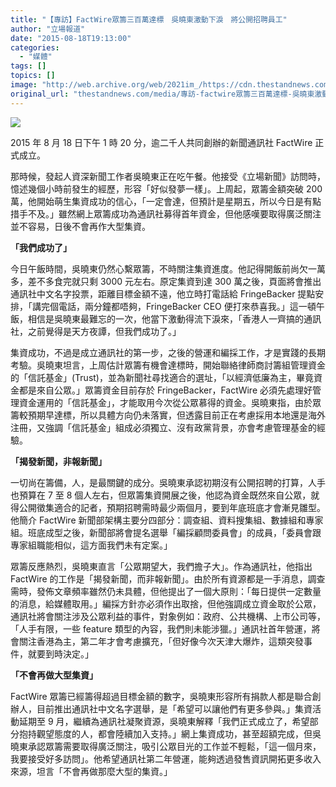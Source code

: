 ```yaml
---
title: "【專訪】FactWire眾籌三百萬達標　吳曉東激動下淚　將公開招聘員工"
author: "立場報道"
date: "2015-08-18T19:13:00"
categories:
  - "媒體"
tags: []
topics: []
image: "http://web.archive.org/web/2021im_/https://cdn.thestandnews.com/media/photos/cache/factwire-22_3kqKA_1200x0.png"
original_url: "thestandnews.com/media/專訪-factwire眾籌三百萬達標-吳曉東激動下淚-將公開招聘員工"
---
```

![](http://web.archive.org/web/2021im_/https://cdn.thestandnews.com/media/photos/cache/factwire-22_3kqKA_1200x0.png)

2015 年 8 月 18 日下午 1 時 20 分，逾二千人共同創辦的新聞通訊社 FactWire 正式成立。

那時候，發起人資深新聞工作者吳曉東正在吃午餐。他接受《立場新聞》訪問時，憶述幾個小時前發生的經歷，形容「好似發夢一樣」。上周起，眾籌金額突破 200  萬，他開始萌生集資成功的信心，「一定會達，但預計是星期五，所以今日是有點措手不及。」雖然網上眾籌成功為通訊社募得首年資金，但他感嘆要取得廣泛關注並不容易，日後不會再作大型集資。

**「我們成功了」**

今日午飯時間，吳曉東仍然心繫眾籌，不時關注集資進度。他記得開飯前尚欠一萬多，差不多食完就只剩 3000 元左右。原定集資到達 300 萬之後，頁面將會推出通訊社中文名字投票，距離目標金額不遠，他立時打電話給 FringeBacker 提點安排，「講完個電話，兩分鐘都唔夠，FringeBacker CEO 便打來恭喜我。」這一頓午飯，相信是吳曉東最難忘的一次，他當下激動得流下淚來，「香港人一齊搞的通訊社，之前覺得是天方夜譚，但我們成功了。」

集資成功，不過是成立通訊社的第一步，之後的營運和編採工作，才是實踐的長期考驗。吳曉東坦言，上周估計眾籌有機會達標時，開始聯絡律師商討籌組管理資金的「信託基金」(Trust)，並為新聞社尋找適合的選址，「以經濟低廉為主，畢竟資金都是來自公眾。」眾籌資金目前存於 FringeBacker，FactWire 必須先處理好管理資金運用的「信託基金」，才能取用今次從公眾慕得的資金。吳曉東指，由於眾籌較預期早達標，所以具體方向仍未落實，但透露目前正在考慮採用本地還是海外注冊，又強調「信託基金」組成必須獨立、沒有政黨背景，亦會考慮管理基金的經驗。

**「揭發新聞，非報新聞」**

一切尚在籌備，人，是最關鍵的成分。吳曉東承認初期沒有公開招聘的打算，人手也預算在 7 至 8 個人左右，但眾籌集資開展之後，他認為資金既然來自公眾，就得公開徵集適合的記者，預期招聘需時最少兩個月，要到年底班底才會漸見雛型。他簡介 FactWire 新聞部架構主要分四部分：調查組、資料搜集組、數據組和專家組。班底成型之後，新聞部將會提名選舉「編採顧問委員會」的成員，「委員會跟專家組職能相似，這方面我們未有定案。」

眾籌反應熱烈，吳曉東直言「公眾期望大，我們擔子大」。作為通訊社，他指出 FactWire 的工作是「揭發新聞，而非報新聞」。由於所有資源都是一手消息，調查需時，發佈文章頻率雖然仍未具體，但他提出了一個大原則：「每日提供一定數量的消息，給媒體取用。」編採方針亦必須作出取捨，但他強調成立資金取於公眾，通訊社將會關注涉及公眾利益的事件，對象例如：政府、公共機構、上市公司等，「人手有限，一些 feature 類型的內容，我們則未能涉獵。」通訊社首年營運，將會關注香港為主，第二年才會考慮擴充，「但好像今次天津大爆炸，這類突發事件，就要到時決定。」

**「不會再做大型集資」**

FactWire 眾籌已經籌得超過目標金額的數字，吳曉東形容所有捐款人都是聯合創辦人，目前推出通訊社中文名字選舉，是「希望可以讓他們有更多參與。」集資活動延期至 9 月，繼續為通訊社凝聚資源，吳曉東解釋「我們正式成立了，希望部分抱持觀望態度的人，都會陸續加入支持。」網上集資成功，甚至超額完成，但吳曉東承認眾籌需要取得廣泛關注，吸引公眾目光的工作並不輕鬆，「這一個月來，我要接受好多訪問」。他希望通訊社第二年營運，能夠透過發售資訊開拓更多收入來源，坦言「不會再做那麼大型的集資。」